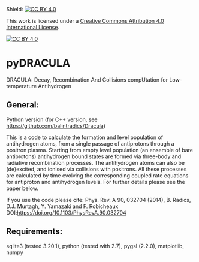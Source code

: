 Shield: [![CC BY 4.0][cc-by-shield]][cc-by]

This work is licensed under a
[Creative Commons Attribution 4.0 International License][cc-by].

[![CC BY 4.0][cc-by-image]][cc-by]

[cc-by]: http://creativecommons.org/licenses/by/4.0/
[cc-by-image]: https://i.creativecommons.org/l/by/4.0/88x31.png
[cc-by-shield]: https://img.shields.io/badge/License-CC%20BY%204.0-lightgrey.svg

# pyDRACULA

DRACULA: Decay, Recombination And Collisions compUtation for Low-temperature Antihydrogen

## General:

Python version (for C++ version, see https://github.com/balintradics/Dracula)

This is a code to calculate the formation and level population of antihydrogen atoms, from a single passage of antiprotons through a positron plasma. Starting from empty level population (an ensemble of bare antiprotons) antihydrogen bound states are formed via three-body and radiative recombination processes. The antihydrogen atoms can also be (de)excited, and ionised via collisions with positrons. All these processes are calculated by time evolving the corresponding coupled rate equations for antiproton and antihydrogen levels. For further details please see the paper below.

If you use the code please cite: Phys. Rev. A 90, 032704 (2014), B. Radics, D.J. Murtagh, Y. Yamazaki and F. Robicheaux
DOI:https://doi.org/10.1103/PhysRevA.90.032704

## Requirements:

sqlite3 (tested 3.20.1), python (tested with 2.7), pygsl (2.2.0), matplotlib, numpy



